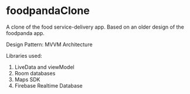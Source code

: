 # foodpandaClone
A clone of the food service-delivery app. Based on an older design of the foodpanda app.

Design Pattern: MVVM Architecture

Libraries used:
1) LiveData and viewModel
2) Room databases
3) Maps SDK
4) Firebase Realtime Database
